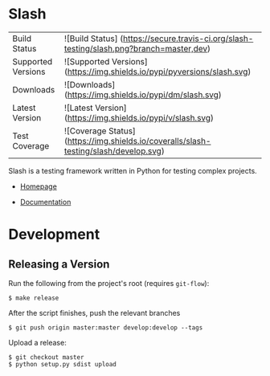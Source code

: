 Slash
=====


|                       |                                                                                    |
|-----------------------|------------------------------------------------------------------------------------|
| Build Status          | ![Build Status] (https://secure.travis-ci.org/slash-testing/slash.png?branch=master,dev) |
| Supported Versions    | ![Supported Versions] (https://img.shields.io/pypi/pyversions/slash.svg)    |
| Downloads             | ![Downloads] (https://img.shields.io/pypi/dm/slash.svg)                       |
| Latest Version        | ![Latest Version] (https://img.shields.io/pypi/v/slash.svg)                  |
| Test Coverage         | ![Coverage Status] (https://img.shields.io/coveralls/slash-testing/slash/develop.svg)   |




Slash is a testing framework written in Python for testing complex projects. 

* [Homepage](http://slash-testing.github.io/slash/)

* [Documentation](https://slash.readthedocs.org/en/latest/)

Development
===========

Releasing a Version
-------------------

Run the following from the project's root (requires `git-flow`):

```
$ make release
```

After the script finishes, push the relevant branches

```
$ git push origin master:master develop:develop --tags
```

Upload a release:
```
$ git checkout master
$ python setup.py sdist upload
```
